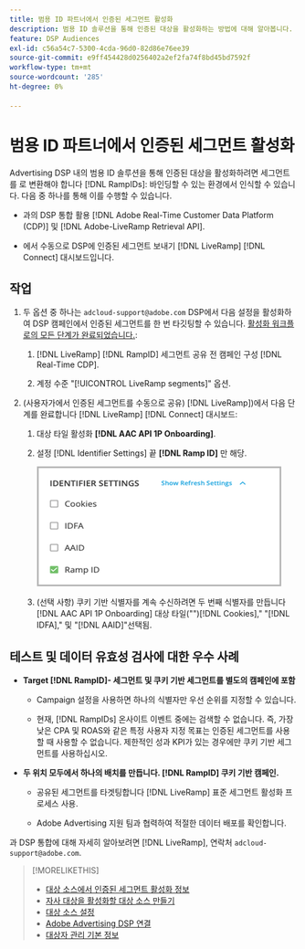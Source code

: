 ```yaml
---
title: 범용 ID 파트너에서 인증된 세그먼트 활성화
description: 범용 ID 솔루션을 통해 인증된 대상을 활성화하는 방법에 대해 알아봅니다.
feature: DSP Audiences
exl-id: c56a54c7-5300-4cda-96d0-82d86e76ee39
source-git-commit: e9ff454428d0256402a2ef2fa74f8bd45bd7592f
workflow-type: tm+mt
source-wordcount: '285'
ht-degree: 0%

---
```


# 범용 ID 파트너에서 인증된 세그먼트 활성화

Advertising DSP 내의 범용 ID 솔루션을 통해 인증된 대상을 활성화하려면 세그먼트를 로 변환해야 합니다 [!DNL RampIDs]: 바인딩할 수 있는 환경에서 인식할 수 있습니다. 다음 중 하나를 통해 이를 수행할 수 있습니다.

* 과의 DSP 통합 활용 [!DNL Adobe Real-Time Customer Data Platform (CDP)] 및 [!DNL Adobe-LiveRamp Retrieval API].

* 에서 수동으로 DSP에 인증된 세그먼트 보내기 [!DNL LiveRamp] [!DNL Connect] 대시보드입니다.

## 작업

1. 두 옵션 중 하나는 `adcloud-support@adobe.com` DSP에서 다음 설정을 활성화하여 DSP 캠페인에서 인증된 세그먼트를 한 번 타깃팅할 수 있습니다. [활성화 워크플로의 모든 단계가 완료되었습니다.](source-adobe-rtcdp.md):

   1. [!DNL LiveRamp] [!DNL RampID] 세그먼트 공유 전 캠페인 구성 [!DNL Real-Time CDP].

   1. 계정 수준 &quot;[!UICONTROL LiveRamp segments]&quot; 옵션.

1. (사용자가에서 인증된 세그먼트를 수동으로 공유) [!DNL LiveRamp])에서 다음 단계를 완료합니다 [!DNL LiveRamp] [!DNL Connect] 대시보드:

   1. 대상 타일 활성화 **[!DNL AAC API 1P Onboarding]**.

   1. 설정 [!DNL Identifier Settings] 끝 **[!DNL Ramp ID]** 만 해당.

      ![식별자 설정](/help/dsp/assets/liveramp-tile-settings.png)

   1. (선택 사항) 쿠키 기반 식별자를 계속 수신하려면 두 번째 식별자를 만듭니다 [!DNL AAC API 1P Onboarding] 대상 타일(&quot;&quot;)[!DNL Cookies],&quot; &quot;[!DNL IDFA],&quot; 및 &quot;[!DNL AAID]&quot;선택됨.

## 테스트 및 데이터 유효성 검사에 대한 우수 사례

* **Target [!DNL RampID]- 세그먼트 및 쿠키 기반 세그먼트를 별도의 캠페인에 포함**

   * Campaign 설정을 사용하면 하나의 식별자만 우선 순위를 지정할 수 있습니다.

   * 현재, [!DNL RampIDs] 온사이트 이벤트 중에는 검색할 수 없습니다. 즉, 가장 낮은 CPA 및 ROAS와 같은 특정 사용자 지정 목표는 인증된 세그먼트를 사용할 때 사용할 수 없습니다. 제한적인 성과 KPI가 있는 경우에만 쿠키 기반 세그먼트를 사용하십시오.

* **두 위치 모두에서 하나의 배치를 만듭니다. [!DNL RampID] 쿠키 기반 캠페인.**

   * 공유된 세그먼트를 타겟팅합니다 [!DNL LiveRamp] 표준 세그먼트 활성화 프로세스 사용.

   * Adobe Advertising 지원 팀과 협력하여 적절한 데이터 배포를 확인합니다.

과 DSP 통합에 대해 자세히 알아보려면 [!DNL LiveRamp], 연락처 `adcloud-support@adobe.com`.

>[!MORELIKETHIS]
>
>* [대상 소스에서 인증된 세그먼트 활성화 정보](source-about.md)
>* [자사 대상을 활성화할 대상 소스 만들기](source-create.md)
>* [대상 소스 설정](source-settings.md)
>* [Adobe Advertising DSP 연결](https://experienceleague.adobe.com/docs/experience-platform/destinations/catalog/advertising/adobe-advertising-cloud-connection.html)
>* [대상자 관리 기본 정보](/help/dsp/audiences/audience-about.md)
